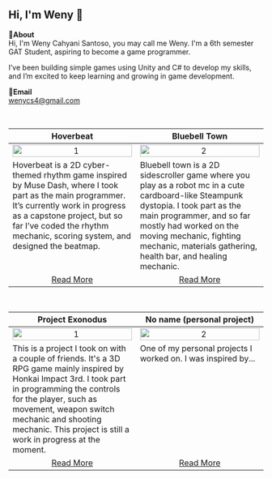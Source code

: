 Hi, I'm Weny 👋
---
**📌About** <br>
Hi, I'm Weny Cahyani Santoso, you may call me Weny. I'm a 6th semester GAT Student, aspiring to become a game programmer.

I’ve been building simple games using Unity and C# to develop my skills, and I’m excited to keep learning and growing in game development.

**📩Email** <br>
wenycs4@gmail.com

<br>

<table width="100%">
  <thead>
    <tr>
      <th width="50%" align="center"><a>Hoverbeat</a></th> <!--tittle-->
      <th width="50%" align="center"><a>Bluebell Town</a></th> <!--tittle-->
    </tr>
  </thead>
  <tbody>
    <tr>
      <td align="center">
        <img src="https://encrypted-tbn0.gstatic.com/images?q=tbn:ANd9GcQeJQeJyzgAzTEVqXiGe90RGBFhfp_4RcJJMQ&s" alt="1" style="width:100%;height:auto;">
      </td>
      <td align="center">
        <img src="https://encrypted-tbn0.gstatic.com/images?q=tbn:ANd9GcQeJQeJyzgAzTEVqXiGe90RGBFhfp_4RcJJMQ&s" alt="2" style="width:100%;height:auto;">
      </td>
    </tr>
    <tr>
      <td valign="text-top">Hoverbeat is a 2D cyber-themed rhythm game inspired by Muse Dash, where I took part as the main programmer. It’s currently work in progress as a capstone project, but so far I’ve coded the rhythm mechanic, scoring system, and designed the beatmap.</td> <!--desc-->
      <td valign="text-top">Bluebell town is a 2D sidescroller game where you play as a robot mc in a cute cardboard-like Steampunk dystopia. I took part as the main programmer, and so far mostly had worked on the moving mechanic, fighting mechanic, materials gathering,  health bar, and healing mechanic.</td> <!--desc-->
    </tr>
    <tr>
      <td align="center"><a href="https://github.com/wenycs/Hoverbeat">Read More</a></td> <!--link1-->
      <td align="center"><a href="https://u2studio.itch.io/hopeless">Read More</a></td> <!--link2-->
    </tr>
  </tbody>
</table>


<br>


<table width="100%">
  <thead>
    <tr>
      <th width="50%" align="center"><a>Project Exonodus</a></th> <!--tittle 3-->
      <th width="50%" align="center"><a>No name (personal project)</a></th> <!--tittle 4-->
    </tr>
  </thead>
  <tbody>
    <tr>
      <td align="center">
        <img src="https://encrypted-tbn0.gstatic.com/images?q=tbn:ANd9GcQeJQeJyzgAzTEVqXiGe90RGBFhfp_4RcJJMQ&s" alt="1" style="width:100%;height:auto;">
      </td>
      <td align="center">
        <img src="https://encrypted-tbn0.gstatic.com/images?q=tbn:ANd9GcQeJQeJyzgAzTEVqXiGe90RGBFhfp_4RcJJMQ&s" alt="2" style="width:100%;height:auto;">
      </td>
    </tr>
    <tr>
      <td valign="text-top">This is a project I took on with a couple of friends. It's a 3D RPG game mainly inspired by Honkai Impact 3rd. I took part in programming the controls for the player, such as movement, weapon switch mechanic and shooting mechanic. This project is still a work in progress at the moment.</td> <!--desc-->
      <td valign="text-top">One of my personal projects I worked on. I was inspired by...</td> <!--desc-->
    </tr>
    <tr>
      <td align="center"><a href="https://github.com/Newihk/Project-Exonodus-Github">Read More</a></td> <!--link 3-->
      <td align="center"><a href="https://www.shevia.id/Product/SheviaAR">Read More</a></td> <!--link 4-->
    </tr>
  </tbody>
</table>

